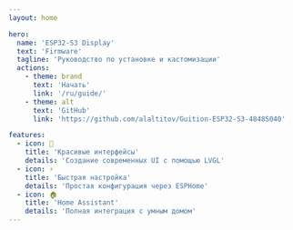 ```yaml
---
layout: home

hero:
  name: 'ESP32-S3 Display'
  text: 'Firmware'
  tagline: 'Руководство по установке и кастомизации'
  actions:
    - theme: brand
      text: 'Начать'
      link: '/ru/guide/'
    - theme: alt
      text: 'GitHub'
      link: 'https://github.com/alaltitov/Guition-ESP32-S3-4848S040'

features:
  - icon: 🎨
    title: 'Красивые интерфейсы'
    details: 'Создание современных UI с помощью LVGL'
  - icon: ⚡
    title: 'Быстрая настройка'
    details: 'Простая конфигурация через ESPHome'
  - icon: 🏠
    title: 'Home Assistant'
    details: 'Полная интеграция с умным домом'
---
```

